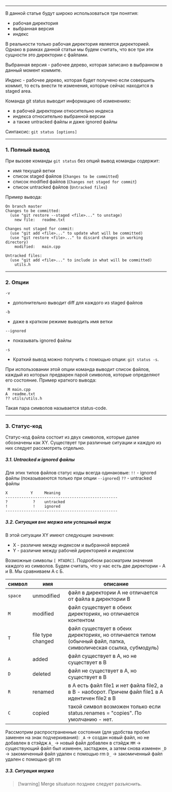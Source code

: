 ___
В данной статье будут широко использоваться три понятия:
- рабочая директория
- выбранная версия
- индекс

В реальности только рабочая директория является директорией. Однако в рамках данной статьи мы будем считать, что все три эти сущности это директории с файлами.

Выбранная версия - рабочее дерево, которая записано в выбранном в данный момент коммите.

Индекс - рабочее дерево, которая будет получено если совершить коммит, то есть внести те изменения, которые сейчас находится в staged area.

Команда git status выводит информацию об изменениях:
- в рабочей директории относительно индекса
- индекса относительно выбранной версии
- а также untracked файлы и даже ignored файлы

Синтаксис: `git status [options]` 

___
### 1. Полный вывод

При вызове команды `git status` без опций вывод команды содержит:
- имя текущей ветки
- список staged файлов (`Changes to be committed`)
- список modified файлов (`Changes not staged for commit`)
- список untracked файлов (`Untracked files`)

Пример вывода:
```
On branch master
Changes to be committed:
  (use "git restore --staged <file>..." to unstage)
	new file:   readme.txt

Changes not staged for commit:
  (use "git add <file>..." to update what will be committed)
  (use "git restore <file>..." to discard changes in working directory)
	modified:   main.cpp

Untracked files:
  (use "git add <file>..." to include in what will be committed)
	utils.h
```

___
### 2. Опции

`-v`
- дополнительно выводит diff для каждого из staged файлов

`-b`
- даже в кратком режиме выводить имя ветки

`--ignored`
- показывать ignored файлы

`-s`
- Краткий вывод можно получить с помощью опции: `git status -s`.

При использовании этой опции команда выводит список файлов, каждый из которых предварен парой символов, которые определяют его состояние.
Пример краткого вывода:
```
 M main.cpp
A  readme.txt
?? utils/utils.h
```
Такая пара символов называется status-code.

___
### 3. Статус-код

Статус-код файла состоит из двух символов, которые далее обозначены как XY.
Существует три различные ситуации и каждую из них следует рассмотреть отдельно.

##### 3.1. Untracked и ignored файлы

Для этих типов файлов статус коды всегда одинаковые:
`!!` - ignored файлы (показываеются только при опции `--ignored`)
`??` - untracked файлы
```
X          Y     Meaning
-------------------------------------------------
?           ?    untracked
!           !    ignored
-------------------------------------------------
```

##### 3.2. Ситуация вне мержа или успешный мерж

В этой ситуации XY имеют следующие значения:
- X - различие между индексом и выбранной версией
- Y - различие между рабочей директорией и индексом

Возможные символы `[ MTADRC]`.
Подробном рассматрим значения каждого из символов.
Будем считать, что у нас есть две директории - A и B. Мы сравниваем А с Б.

символ|имя|описание
-|-|-
`space`|unmodified|файл в директории A не отличается от файла в директории B 
`M`|modified|файл существует в обеих директориях, но отличается контентом
`T`|file type changed|файл существует в обеих директориях, но отличается типом (обычный файл, папка, символическая ссылка, субмодуль)
`A`|added|файл существует в A, но не существует в B
`D`|deleted|файл не существует в A, но существует в B
`R`|renamed|в A есть файл file1 и нет файла file2, а в B - наоборот. Причем файл file1 в A идентичен file2 в B
`C`|copied| такой символ возможен только если status.renames = "copies". По умолчанию - нет.

Рассмотрим распространенные состояния (для удобства пробел заменен на знак подчеркивания):
`_A` -> создан новый файл, но не добавлен в стэйдж
`A_` -> новый файл добавлен в стэйдж
`MM` -> существующий файл был изменен, застэджен, а затем снова изменен
`_D` -> закомиченный файл удален с помощью rm
`D_` -> закомиченный файл удален с помощью git rm

##### 3.3. Ситуация мержа

>[!warning] Merge situatuon позднее следует разъяснить.








